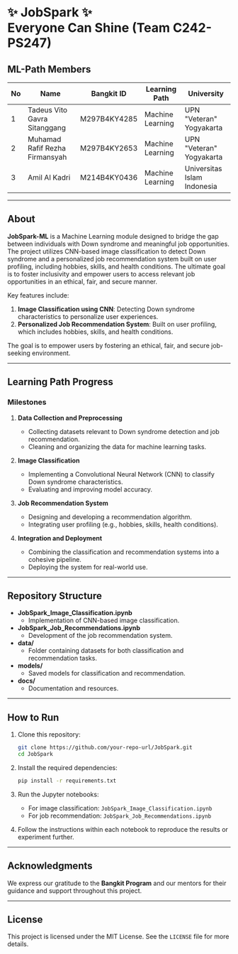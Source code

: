 # ✨ JobSpark ✨ <br> Everyone Can Shine (Team C242-PS247)

## ML-Path Members

| No | Name                                   | Bangkit ID          | Learning Path       | University                              |
|----|----------------------------------------|---------------------|---------------------|------------------------------------------|
| 1  | Tadeus Vito Gavra Sitanggang           | M297B4KY4285       | Machine Learning    | UPN "Veteran" Yogyakarta                |
| 2  | Muhamad Rafif Rezha Firmansyah         | M297B4KY2653       | Machine Learning    | UPN "Veteran" Yogyakarta                |
| 3  | Amil Al Kadri                          | M214B4KY0436       | Machine Learning    | Universitas Islam Indonesia             |

---

## About

**JobSpark-ML** is a Machine Learning module designed to bridge the gap between individuals with Down syndrome and meaningful job opportunities. The project utilizes CNN-based image classification to detect Down syndrome and a personalized job recommendation system built on user profiling, including hobbies, skills, and health conditions. The ultimate goal is to foster inclusivity and empower users to access relevant job opportunities in an ethical, fair, and secure manner.

Key features include:

1. **Image Classification using CNN**: Detecting Down syndrome characteristics to personalize user experiences.
2. **Personalized Job Recommendation System**: Built on user profiling, which includes hobbies, skills, and health conditions.

The goal is to empower users by fostering an ethical, fair, and secure job-seeking environment.

---

## Learning Path Progress

### Milestones

1. **Data Collection and Preprocessing**
   - Collecting datasets relevant to Down syndrome detection and job recommendation.
   - Cleaning and organizing the data for machine learning tasks.

2. **Image Classification**
   - Implementing a Convolutional Neural Network (CNN) to classify Down syndrome characteristics.
   - Evaluating and improving model accuracy.

3. **Job Recommendation System**
   - Designing and developing a recommendation algorithm.
   - Integrating user profiling (e.g., hobbies, skills, health conditions).

4. **Integration and Deployment**
   - Combining the classification and recommendation systems into a cohesive pipeline.
   - Deploying the system for real-world use.

---

## Repository Structure

- **JobSpark_Image_Classification.ipynb**
  - Implementation of CNN-based image classification.
- **JobSpark_Job_Recommendations.ipynb**
  - Development of the job recommendation system.
- **data/**
  - Folder containing datasets for both classification and recommendation tasks.
- **models/**
  - Saved models for classification and recommendation.
- **docs/**
  - Documentation and resources.

---

## How to Run

1. Clone this repository:
   ```bash
   git clone https://github.com/your-repo-url/JobSpark.git
   cd JobSpark
   ```

2. Install the required dependencies:
   ```bash
   pip install -r requirements.txt
   ```

3. Run the Jupyter notebooks:
   - For image classification: `JobSpark_Image_Classification.ipynb`
   - For job recommendation: `JobSpark_Job_Recommendations.ipynb`

4. Follow the instructions within each notebook to reproduce the results or experiment further.

---

## Acknowledgments
We express our gratitude to the **Bangkit Program** and our mentors for their guidance and support throughout this project.

---

## License
This project is licensed under the MIT License. See the `LICENSE` file for more details.
